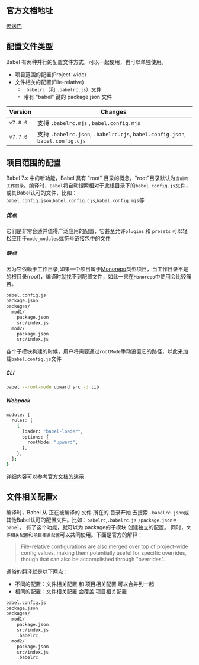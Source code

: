 <!--
 * @Desc: 配置文件
 * @FilePath: /tutor-babel/docs/md/configuration.md
 * @Author: liujianwei1
 * @Date: 2021-05-14 21:19:58
 * @LastEditors: liujianwei1
 * @Reference Desc: 
-->
## 官方文档地址
[传送门](https://babeljs.io/docs/en/config-files)

## 配置文件类型
Babel 有两种并行的配置文件方式，可以一起使用，也可以单独使用。
- 项目范围的配置(Project-wide)
- 文件相关的配置(File-relative)
  - `.babelrc`（和 `.babelrc.js`）文件
  - 带有 "babel" 键的 package.json 文件

| Version      | Changes |
| --- | --- |
| `v7.8.0`     | 支持 `.babelrc.mjs` , `babel.config.mjs`       |
| `v7.7.0`  | 支持 `.babelrc.json`, `.babelrc.cjs`, `babel.config.json`, `babel.config.cjs`|

## 项目范围的配置
Babel 7.x 中的新功能，Babel 具有 "root" 目录的概念，"root"目录默认为`当前的工作目录`。编译时，`Babel`将自动搜索相对于此根目录下的`babel.config.js`文件，或其Babel认可的文件，比如：`babel.config.json`,`babel.config.cjs`,`babel.config.mjs`等

##### 优点
它们是非常合适并值得广泛应用的配置，它甚至允许`plugins` 和 `presets` 可以轻松应用于`node_modules`或符号链接包中的文件  

##### 缺点
因为它依赖于工作目录,如果一个项目属于[Monorepo](https://zhuanlan.zhihu.com/p/77577415)类型项目，当工作目录不是的根目录(root)，编译时就找不到配置文件，如此一来在`Monorepo`中使用会比较痛苦。

```bash
babel.config.js
package.json
packages/
  mod1/
    package.json
    src/index.js
  mod2/
    package.json
    src/index.js
```
各个子模块构建的时候，用户将需要通过`rootMode`手动设置它的路径，以此来加载`babel.config.js`文件

##### CLI
```bash
babel --root-mode upward src -d lib
```

##### Webpack
```bash
module: {
  rules: [
    {
      loader: "babel-loader",
      options: {
        rootMode: "upward",
      },
    },
  ];
}
```
详细内容可以参考[官方文档的演示](https://babeljs.io/docs/en/config-files#monorepos)

## 文件相关配置x
编译时，Babel 从 正在被编译的 文件 所在的 目录开始 去搜索 `.babelrc.json`或其他Babel认可的配置文件。比如：`babelrc`,`.babelrc.js`,`/package.json＃babel`。 有了这个功能，就可以为 package的子模块 创建独立的配置。
同时，`文件相关配置`和`项目相关配置`可以共同使用。下面是官方的解释：
>  File-relative configurations are also merged over top of project-wide config values, making them potentially useful for specific overrides, though that can also be accomplished through "overrides".  

通俗的翻译就是以下两点：
- 不同的配置：文件相关配置 和 项目相关配置 可以合并到一起
- 相同的配置：文件相关配置 会覆盖 项目相关配置
```bash
babel.config.js
package.json
packages/
  mod1/
    package.json
    src/index.js
    .babelrc
  mod2/
    package.json
    src/index.js
    .babelrc
```